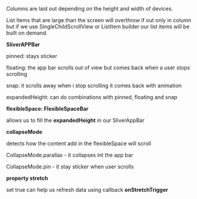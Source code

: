Columns are laid out depending on the height and width of devices.

List Items  that are large than the screen will overthrow if out only in column but if we use SingleChildScrollView or ListItem builder our list items will be built on demand.

**SliverAPPBar**

pinned: stays sticker

floating: the app bar scrolls out of view but comes back when a user stops scrolling

snap: it scrolls away when i stop scrolling it comes back with animation

expandedHeight: can do combinations with pinned, floating and snap

**flexibleSpace: FlexibleSpaceBar**

allows us to fill the **expandedHeight** in our SliverAppBar

**collapseMode**

detects how the content add in the flexibleSpace will scroll

CollapseMode.parallax - it collapses int the app bar

CollapseMode.pin - it stay sticker when user scrolls

**property stretch**

set true can help us refresh data using callback **onStretchTrigger**